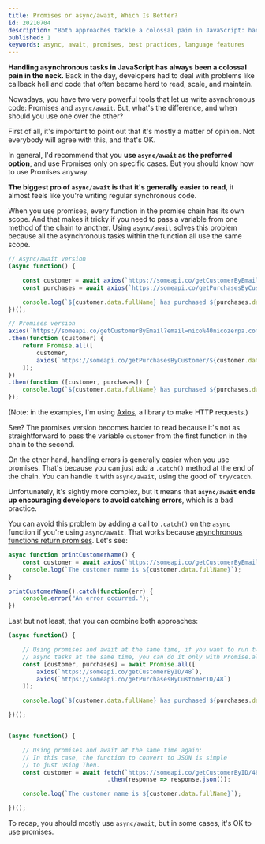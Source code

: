 ```yaml
---
title: Promises or async/await, Which Is Better?
id: 20210704
description: "Both approaches tackle a colossal pain in JavaScript: handling asynchronous tasks. But, what's the difference, and when should you use one over the other?"
published: 1
keywords: async, await, promises, best practices, language features
---
```

**Handling asynchronous tasks in JavaScript has always been a colossal pain in the neck.** Back in the day, developers had to deal with problems like callback hell and code that often became hard to read, scale, and maintain.

Nowadays, you have two very powerful tools that let us write asynchronous code: Promises and `async/await`. But, what's the difference, and when should you use one over the other?

First of all, it's important to point out that it's mostly a matter of opinion. Not everybody will agree with this, and that's OK.

In general, I'd recommend that you **use `async/await` as the preferred option**, and use Promises only on specific cases. But you should know how to use Promises anyway.

**The biggest pro of `async/await` is that it's generally easier to read**, it almost feels like you're writing regular synchronous code.

When you use promises, every function in the promise chain has its own scope. And that makes it tricky if you need to pass a variable from one method of the chain to another. Using `async/await` solves this problem because all the asynchronous tasks within the function all use the same scope.

```javascript
// Async/await version
(async function() {

    const customer = await axios(`https://someapi.co/getCustomerByEmail?email=nico%40nicozerpa.com`);
    const purchases = await axios(`https://someapi.co/getPurchasesByCustomerID/${customer.id}`);

    console.log(`${customer.data.fullName} has purchased ${purchases.data.length} times`);
})();

// Promises version
axios(`https://someapi.co/getCustomerByEmail?email=nico%40nicozerpa.com`)
.then(function (customer) {
    return Promise.all([
        customer,
        axios(`https://someapi.co/getPurchasesByCustomer/${customer.data.id}`)
    ]);
})
.then(function ([customer, purchases]) {
    console.log(`${customer.data.fullName} has purchased ${purchases.data.length} times`);
});
```
(Note: in the examples, I'm using [Axios](https://axios-http.com/), a library to make HTTP requests.)

See? The promises version becomes harder to read because it's not as straightforward to pass the variable `customer` from the first function in the chain to the second.

On the other hand, handling errors is generally easier when you use promises. That's because you can just add a `.catch()` method at the end of the chain. You can handle it with `async/await`, using the good ol' `try/catch`. 

Unfortunately, it's sightly more complex, but it means that **`async/await` ends up encouraging developers to avoid catching errors**, which is a bad practice.


You can avoid this problem by adding a call to `.catch()` on the `async` function if you're using `async/await`. That works because [asynchronous functions return promises](/im-using-async-await-why-does-my-function-return-a-promise). Let's see:

```javascript
async function printCustomerName() {
    const customer = await axios(`https://someapi.co/getCustomerByEmail?email=nico%40nicozerpa.com`);
    console.log(`The customer name is ${customer.data.fullName}`);
}

printCustomerName().catch(function(err) {
    console.error("An error occurred.");
})
```

Last but not least, that you can combine both approaches:
```javascript
(async function() {

    // Using promises and await at the same time, if you want to run two
    // async tasks at the same time, you can do it only with Promise.all
    const [customer, purchases] = await Promise.all([
        axios(`https://someapi.co/getCustomerByID/48`),
        axios(`https://someapi.co/getPurchasesByCustomerID/48`)
    ]);

    console.log(`${customer.data.fullName} has purchased ${purchases.data.length} times`);

})();


(async function() {

    // Using promises and await at the same time again:
    // In this case, the function to convert to JSON is simple
    // to just using Then.
    const customer = await fetch(`https://someapi.co/getCustomerByID/48`)
                            .then(response => response.json());

    console.log(`The customer name is ${customer.data.fullName}`);

})();
```

To recap, you should mostly use `async/await`, but in some cases, it's OK to use promises. 